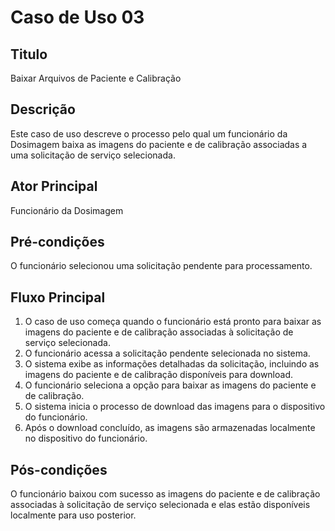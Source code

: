 # Caso de Uso 03

## Titulo
Baixar Arquivos de Paciente e Calibração

## Descrição
Este caso de uso descreve o processo pelo qual um funcionário da Dosimagem baixa as imagens do paciente e de calibração associadas a uma solicitação de serviço selecionada.

## Ator Principal
Funcionário da Dosimagem

## Pré-condições
O funcionário selecionou uma solicitação pendente para processamento.

## Fluxo Principal
1.	O caso de uso começa quando o funcionário está pronto para baixar as imagens do paciente e de calibração associadas à solicitação de serviço selecionada.
2.	O funcionário acessa a solicitação pendente selecionada no sistema.
3.	O sistema exibe as informações detalhadas da solicitação, incluindo as imagens do paciente e de calibração disponíveis para download.
4.	O funcionário seleciona a opção para baixar as imagens do paciente e de calibração.
5.	O sistema inicia o processo de download das imagens para o dispositivo do funcionário.
6.	Após o download concluído, as imagens são armazenadas localmente no dispositivo do funcionário.

## Pós-condições
O funcionário baixou com sucesso as imagens do paciente e de calibração associadas à solicitação de serviço selecionada e elas estão disponíveis localmente para uso posterior.